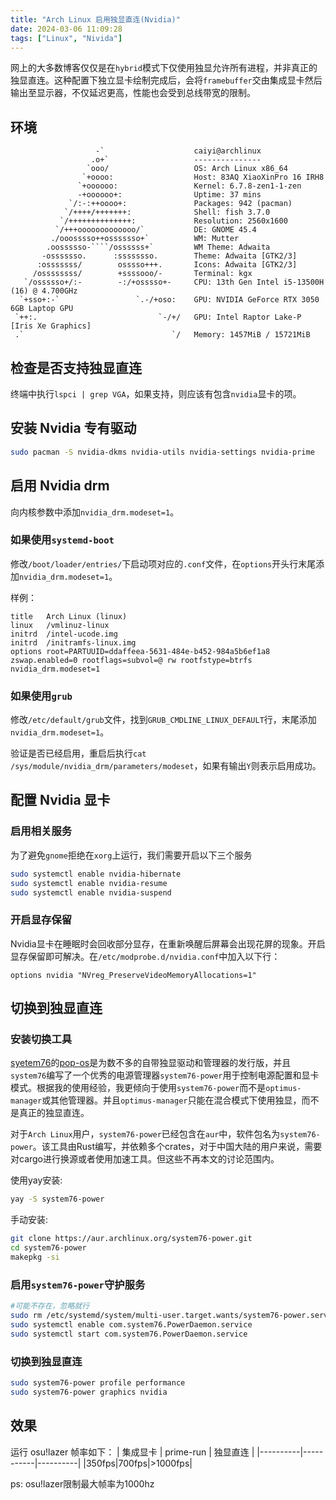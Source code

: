 ```yaml
---
title: "Arch Linux 启用独显直连(Nvidia)"
date: 2024-03-06 11:09:28
tags: ["Linux", "Nivida"]
---
```


网上的大多数博客仅仅是在`hybrid`模式下仅使用独显允许所有进程，并非真正的独显直连。这种配置下独立显卡绘制完成后，会将`framebuffer`交由集成显卡然后输出至显示器，不仅延迟更高，性能也会受到总线带宽的限制。

## 环境
```
                   -`                    caiyi@archlinux 
                  .o+`                   --------------- 
                 `ooo/                   OS: Arch Linux x86_64 
                `+oooo:                  Host: 83AQ XiaoXinPro 16 IRH8 
               `+oooooo:                 Kernel: 6.7.8-zen1-1-zen 
               -+oooooo+:                Uptime: 37 mins 
             `/:-:++oooo+:               Packages: 942 (pacman) 
            `/++++/+++++++:              Shell: fish 3.7.0 
           `/++++++++++++++:             Resolution: 2560x1600 
          `/+++ooooooooooooo/`           DE: GNOME 45.4 
         ./ooosssso++osssssso+`          WM: Mutter 
        .oossssso-````/ossssss+`         WM Theme: Adwaita 
       -osssssso.      :ssssssso.        Theme: Adwaita [GTK2/3] 
      :osssssss/        osssso+++.       Icons: Adwaita [GTK2/3] 
     /ossssssss/        +ssssooo/-       Terminal: kgx 
   `/ossssso+/:-        -:/+osssso+-     CPU: 13th Gen Intel i5-13500H (16) @ 4.700GHz 
  `+sso+:-`                 `.-/+oso:    GPU: NVIDIA GeForce RTX 3050 6GB Laptop GPU 
 `++:.                           `-/+/   GPU: Intel Raptor Lake-P [Iris Xe Graphics] 
 .`                                 `/   Memory: 1457MiB / 15721MiB 
```

## 检查是否支持独显直连

终端中执行`lspci | grep VGA`，如果支持，则应该有包含`nvidia`显卡的项。

## 安装 Nvidia 专有驱动

```bash
sudo pacman -S nvidia-dkms nvidia-utils nvidia-settings nvidia-prime
```

## 启用 Nvidia drm

向内核参数中添加`nvidia_drm.modeset=1`。

### 如果使用`systemd-boot`
修改`/boot/loader/entries/`下启动项对应的`.conf`文件，在`options`开头行末尾添加`nvidia_drm.modeset=1`。

样例：
```
title   Arch Linux (linux)
linux   /vmlinuz-linux
initrd  /intel-ucode.img
initrd  /initramfs-linux.img
options root=PARTUUID=ddaffeea-5631-484e-b452-984a5b6ef1a8 zswap.enabled=0 rootflags=subvol=@ rw rootfstype=btrfs nvidia_drm.modeset=1
```

### 如果使用`grub`
修改`/etc/default/grub`文件，找到`GRUB_CMDLINE_LINUX_DEFAULT`行，末尾添加`nvidia_drm.modeset=1`。

验证是否已经启用，重启后执行`cat /sys/module/nvidia_drm/parameters/modeset`，如果有输出`Y`则表示启用成功。

## 配置 Nvidia 显卡

### 启用相关服务
为了避免`gnome`拒绝在`xorg`上运行，我们需要开启以下三个服务

```bash
sudo systemctl enable nvidia-hibernate
sudo systemctl enable nvidia-resume
sudo systemctl enable nvidia-suspend
```

### 开启显存保留

Nvidia显卡在睡眠时会回收部分显存，在重新唤醒后屏幕会出现花屏的现象。开启显存保留即可解决。在`/etc/modprobe.d/nvidia.conf`中加入以下行：
```
options nvidia "NVreg_PreserveVideoMemoryAllocations=1"
```

## 切换到独显直连

### 安装切换工具

[syetem76](https://system76.com/)的[pop-os](https://pop.system76.com/)是为数不多的自带独显驱动和管理器的发行版，并且`system76`编写了一个优秀的电源管理器`system76-power`用于控制电源配置和显卡模式。根据我的使用经验，我更倾向于使用`system76-power`而不是`optimus-manager`或其他管理器。并且`optimus-manager`只能在混合模式下使用独显，而不是真正的独显直连。

对于`Arch Linux`用户，`system76-power`已经包含在`aur`中，软件包名为`system76-power`。该工具由Rust编写，并依赖多个crates，对于中国大陆的用户来说，需要对cargo进行换源或者使用加速工具。但这些不再本文的讨论范围内。

使用yay安装:
```bash
yay -S system76-power
```

手动安装:
```bash
git clone https://aur.archlinux.org/system76-power.git
cd system76-power
makepkg -si
```

### 启用`system76-power`守护服务

```bash
#可能不存在，忽略就行
sudo rm /etc/systemd/system/multi-user.target.wants/system76-power.service
sudo systemctl enable com.system76.PowerDaemon.service
sudo systemctl start com.system76.PowerDaemon.service
```

### 切换到独显直连

```bash
sudo system76-power profile performance
sudo system76-power graphics nvidia
```

## 效果

运行 osu!lazer 帧率如下：
| 集成显卡 | prime-run | 独显直连 |
|----------|-----------|----------|
|350fps|700fps|>1000fps|

ps: osu!lazer限制最大帧率为1000hz